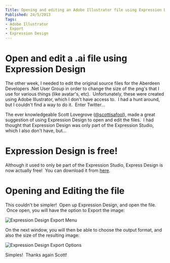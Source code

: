 ```yaml
---
Title: Opening and editing an Adobe Illustrator file using Expression Design
Published: 24/5/2013
Tags:
- Adobe Illustrator
- Export
- Expression Design
---
```


# Open and edit a .ai file using Expression Design

The other week, I needed to edit the original source files for the Aberdeen Developers .Net User Group in order to change the size of the png's that I use for various things (like avatar's, etc).  Unfortunately, these were created using Adobe Illustrator, which I don't have access to.  I had a hunt around, but I couldn't find a way to do it.  Enter Twitter...

The ever knowledgeable Scott Lovegrove ([@scottisafool](https://twitter.com/scottisafool)), made a great suggestion of using Expression Design to open and edit the files.  I had thought that Expression Design was only part of the Expression Studio, which I also don't have, but...

# Expression Design is free!

Although it used to only be part of the Expression Studio, Express Design is now actually free!  You can download it from [here](http://www.microsoft.com/en-us/download/details.aspx?id=36180).

# Opening and Editing the file

This couldn't be simpler!  Open up Expression Design, and open the file.  Once open, you will have the option to Export the image:

![Expression Design Export Menu](https://gep13wpstorage.blob.core.windows.net/gep13/2013/5/24/Expression-Design-Export-Menu.png)

On the next window, you will then be able to choose the output format, and also the size of the resulting image:

![Expression Design Export Options](https://gep13wpstorage.blob.core.windows.net/gep13/2013/5/24/Expression-Design-Export-Options.png)

Simples!  Thanks again Scott!
